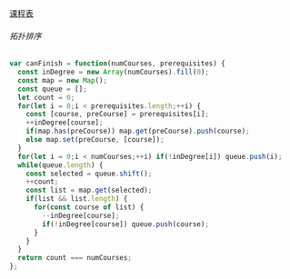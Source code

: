 [课程表](https://leetcode.cn/problems/course-schedule/description/?envType=study-plan-v2&envId=top-100-liked)

###### 拓扑排序

```javascript
var canFinish = function(numCourses, prerequisites) {
  const inDegree = new Array(numCourses).fill(0);
  const map = new Map();
  const queue = [];
  let count = 0;
  for(let i = 0;i < prerequisites.length;++i) {
    const [course, preCourse] = prerequisites[i];
    ++inDegree[course];
    if(map.has(preCourse)) map.get(preCourse).push(course);
    else map.set(preCourse, [course]);
  }
  for(let i = 0;i < numCourses;++i) if(!inDegree[i]) queue.push(i);
  while(queue.length) {
    const selected = queue.shift();
    ++count;
    const list = map.get(selected);
    if(list && list.length) {
      for(const course of list) {
        --inDegree[course];
        if(!inDegree[course]) queue.push(course);
      }
    }
  }
  return count === numCourses;
};
```